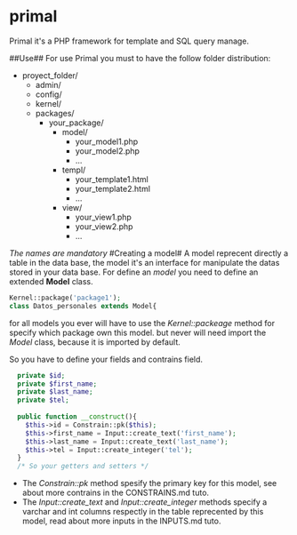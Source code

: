 # primal
Primal it's a PHP framework for template and SQL query manage.

##Use##
For use Primal you must to have the follow folder distribution:
- proyect_folder/
  - admin/
  - config/
  - kernel/
  - packages/
    - your_package/
       - model/
          - your_model1.php
          - your_model2.php
          - ...
       - templ/
          - your_template1.html
          - your_template2.html
          - ...
       - view/
          - your_view1.php
          - your_view2.php
          - ...
  
*The names are mandatory*
#Creating a model#
A model reprecent directly a table in the data base, the model it's an interface for manipulate the datas stored in your data base.
For define an *model* you need to define an extended **Model** class.
```php
Kernel::package('package1');
class Datos_personales extends Model{
```
for all models you ever will have to use the *Kernel::packeage* method for specify which package own this model.
but never will need import the *Model* class, because it is imported by default.

So you have to define your fields and contrains field.
```php
  private $id;
  private $first_name;
  private $last_name;
  private $tel;
  
  public function __construct(){
    $this->id = Constrain::pk($this);
    $this->first_name = Input::create_text('first_name');
    $this->last_name = Input::create_text('last_name');
    $this->tel = Input::create_integer('tel');
  }
  /* So your getters and setters */
```
- The *Constrain::pk* method spesify the primary key for this model, see about more contrains in the CONSTRAINS.md tuto.
- The *Input::create_text* and *Input::create_integer* methods specify a varchar and int columns respectly in the table reprecented by this model, read about more inputs in the INPUTS.md tuto.
